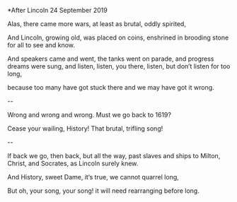 *After Lincoln
24 September 2019

Alas, there came more wars, 
at least as brutal, 
oddly spirited,

And Lincoln, growing old, 
was placed on coins, 
enshrined in brooding stone 
for all to see and know.

And speakers came 
and went, the tanks 
went on parade, 
and progress dreams 
were sung, and listen, listen, 
you there, listen, 
but don’t listen for too long,

because too many have got stuck there 
and we may have got it wrong.

--

Wrong and wrong and wrong. 
Must we go back to 1619?

Cease your wailing, History! 
That brutal, trifling song!

--

If back we go, then back, 
but all the way, 
past slaves and ships 
to Milton, Christ, and Socrates, 
as Lincoln surely knew.

And History, sweet Dame, 
it‘s true, we cannot quarrel long,

But oh, your song, your song! 
it will need rearranging before long.
